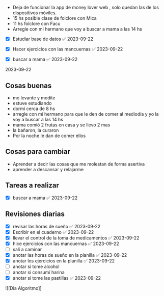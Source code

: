 - Deja de funcionar la app de money lover web , solo quedan las de los dispositivos móviles.
- 15 hs posible clase de folclore con Mica
- 11 hs folclore con Facu
- Arregle con mi hermano que voy a buscar a mama a las 14 hs 

- [x] Estudiar base de datos ✅ 2023-09-22
- [x] Hacer ejercicios con las mancuernas ✅ 2023-09-22
- [x] buscar a mama ✅ 2023-09-22



2023-09-22
## Cosas buenas
- me levante y medite 
- estuve estudiando
- dormí cerca de 8 hs
- arregle con mi hermano para que le den de comer al mediodía y yo la voy a buscar a las 14 hs
- mama comió 2 frutas en casa y se llevo 2 mas
- la bañaron, la curaron 
- Por la noche le dan de comer ellos 
## Cosas para cambiar 
- Aprender a decir las cosas que me molestan de forma asertiva 
- aprender a descansar y relajarme 

## Tareas a realizar 
- [x] buscar a mama ✅ 2023-09-22


## Revisiones diarias
- [x] revisar las horas de sueño ✅ 2023-09-22
- [x] Escribir en el cuaderno ✅ 2023-09-22
- [x] llevar el control de la toma de medicamentos ✅ 2023-09-22
- [x] hice ejercicios con las mancuernas ✅ 2023-09-22
- [ ] salí a caminar 
- [x] anotar las horas de sueño en la planilla ✅ 2023-09-22
- [x] anotar los ejercicios  en la planilla ✅ 2023-09-22
- [ ] anotar si tome alcohol 
- [ ] anotar si consumí harina 
- [x] anotar si tome las pastillas ✅ 2023-09-22

![[Dia Algoritmo]]


